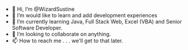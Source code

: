 - 👋 Hi, I’m @WizardSustine
- 👀 I’m would like to learn and add development experiences
- 🌱 I’m currently learning Java, Full Stack Web, Excel (VBA) and Senior Software Developer.
- 💞️ I’m looking to collaborate on anything.
- 📫 How to reach me . . . we'll get to that later.

<!---
WizardSustine/WizardSustine is a ✨ special ✨ repository because its `README.md` (this file) appears on your GitHub profile.
You can click the Preview link to take a look at your changes.
--->
